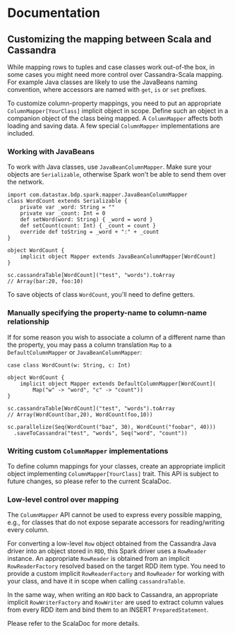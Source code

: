 # Documentation
## Customizing the mapping between Scala and Cassandra

While mapping rows to tuples and case classes work out-of-the box, 
in some cases you might need more control over Cassandra-Scala mapping. 
For example Java classes are likely to use the JavaBeans naming convention, where accessors are named 
with `get`, `is` or `set` prefixes. 

To customize column-property mappings, 
you need to put an appropriate `ColumnMapper[YourClass]` implicit object in scope. 
Define such an object in a companion object of the class being mapped. 
A `ColumnMapper` affects both loading and saving data. A few special `ColumnMapper` 
implementations are included.

### Working with JavaBeans
To work with Java classes, use `JavaBeanColumnMapper`. 
Make sure your objects are `Serializable`, otherwise Spark won't be able to send them over the network.

    import com.datastax.bdp.spark.mapper.JavaBeanColumnMapper
    class WordCount extends Serializable { 
        private var _word: String = ""
        private var _count: Int = 0
        def setWord(word: String) { _word = word }
        def setCount(count: Int) { _count = count }
        override def toString = _word + ":" + _count
    }

    object WordCount {
        implicit object Mapper extends JavaBeanColumnMapper[WordCount] 
    }

    sc.cassandraTable[WordCount]("test", "words").toArray
    // Array(bar:20, foo:10)

To save objects of class `WordCount`, you'll need to define getters.

### Manually specifying the property-name to column-name relationship
If for some reason you wish to associate a column of a different name than the property, 
you may pass a column translation `Map` to a `DefaultColumnMapper` or `JavaBeanColumnMapper`:

    case class WordCount(w: String, c: Int)
    
    object WordCount { 
        implicit object Mapper extends DefaultColumnMapper[WordCount](
            Map("w" -> "word", "c" -> "count")) 
    }

    sc.cassandraTable[WordCount]("test", "words").toArray
    // Array(WordCount(bar,20), WordCount(foo,10))

    sc.parallelize(Seq(WordCount("baz", 30), WordCount("foobar", 40)))
      .saveToCassandra("test", "words", Seq("word", "count"))

### Writing custom `ColumnMapper` implementations
To define column mappings for your classes, create an appropriate implicit object implementing 
`ColumnMapper[YourClass]` trait. This API is subject to future changes, so please refer to the current ScalaDoc.
 
### Low-level control over mapping
The `ColumnMapper` API cannot be used to express every possible mapping, e.g., for classes that do not expose
separate accessors for reading/writing every column. 

For converting a low-level `Row` object obtained from the Cassandra Java driver into an object stored in `RDD`, 
this Spark driver uses a `RowReader` instance. An appropriate `RowReader` is obtained from an implicit 
`RowReaderFactory` resolved based on the target RDD item type. You need to provide a custom implicit 
`RowReaderFactory` and `RowReader` for working with your class, and have it in scope when calling `cassandraTable`.
  
In the same way, when writing an `RDD` back to Cassandra, an appropriate implicit `RowWriterFactory` and 
`RowWriter` are used to extract column values from every RDD item and bind them to an INSERT `PreparedStatement`.
     
Please refer to the ScalaDoc for more details.     